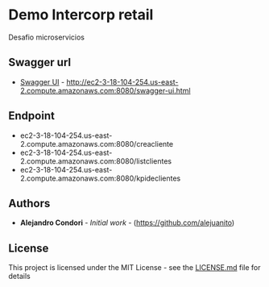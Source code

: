 # Demo Intercorp retail

Desafio microservicios

## Swagger url

* [Swagger UI](http://ec2-3-18-104-254.us-east-2.compute.amazonaws.com:8080/swagger-ui.html) - http://ec2-3-18-104-254.us-east-2.compute.amazonaws.com:8080/swagger-ui.html

## Endpoint
* ec2-3-18-104-254.us-east-2.compute.amazonaws.com:8080/creacliente
* ec2-3-18-104-254.us-east-2.compute.amazonaws.com:8080/listclientes
* ec2-3-18-104-254.us-east-2.compute.amazonaws.com:8080/kpideclientes

## Authors

* **Alejandro Condori** - *Initial work* - (https://github.com/alejuanito)

## License

This project is licensed under the MIT License - see the [LICENSE.md](LICENSE.md) file for details
